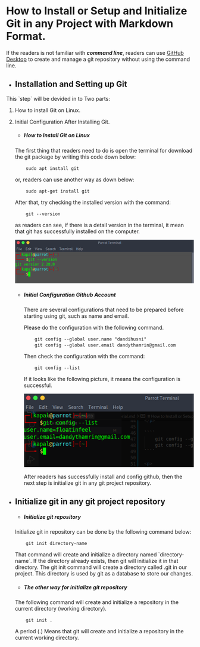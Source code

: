 # How to Install or Setup and Initialize Git in any Project with Markdown Format. 

If the readers is not familiar with **_command line_**, readers can use       [GitHub Desktop](https://desktop.github.com)  to create and manage a git repository without using the command line.

- ## Installation and Setting up Git
<p> This `step` will be devided in to Two parts: </p>

1. How to install Git on Linux.
2. Initial Configuration After Installing Git.

    - ##### How to Install Git on Linux

    <p> The first thing that readers need to do is open the terminal for download the git package by writing this code down below: </p>

    ````
        sudo apt install git
    ````
    <p> or, readers can use another way as down below: </p> 

    ````
        sudo apt-get install git
    ````

    <p> After that, try checking the installed version with the command:</p>

    ```
        git --version
    ```
    <p> as readers can see, if there is a detail version in the terminal, it mean that git has successfully installed on the computer. </p>

    ![git version](versions.png)

    - ##### Initial Configuration Github Account

        <p>
            There are several configurations that need to be prepared before starting using git, such as name and email.
        </p>

        <p>
            Please do the configuration with the following command.
        </p>

        ````
            git config --global user.name "dandihusni"
            git config --global user.email dandythamrin@gmail.com
        ````

        <p>
            Then check the configuration with the command:
        </p>

        ````
            git config --list
        ````

        <p>
            If it looks like the following picture, it means the configuration is successful.
        </p>

        ![git config](config.png)

        <p> After readers has successfully install and config github, then the next step is initialize git in any git project repository.</p>
    
- ## Initialize git in any git project repository

    - ##### Initialize git repository

    <p>Initialize git in repository can be done by the following command below:</p>

    ````
        git init directory-name
    ````
    
    <p>That command will create and initialize a directory named `directory-name`. If the directory already exists, then git will initialize it in that directory. The git init command will create a directory called .git in our project. This directory is used by git as a database to store our changes. </p>

    - ##### The other way for initialize git repository

    <p> The following command will create and initialize a repository in the current directory (working directory). 
    </p>

    ````
        git init .
    ````

    <p> A period (.) Means that git will create and initialize a repository in the current working directory. </p>







